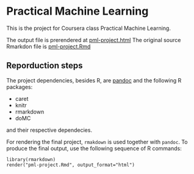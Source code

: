 # Practical Machine Learning

This is the project for Coursera class Practical Machine Learning.


The output file is prerendered at [pml-project.html][1] The original source Rmarkdon file
is [pml-project.Rmd][2]

## Reporduction steps

The project dependencies, besides R, are [pandoc][3] and the following R packages:

  - caret
  - knitr
  - rmarkdown
  - doMC

and their respective dependecies.

For rendering the final project, `rmakdown` is used together with `pandoc`. To produce the final output, 
use the following sequence of R commands:

    library(rmarkdown)
    render("pml-project.Rmd", output_format="html")



[1]: http://alesk.github.io/pml-project/pml-project.html#/
[2]: https://github.com/alesk/pml-project/blob/master/pml-project.Rmd
[3]: http://johnmacfarlane.net/pandoc/
